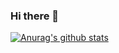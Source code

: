 ### Hi there 👋

  [![Anurag's github stats](https://github-readme-stats.vercel.app/api?username=soonmin-kwon)](https://github.com/anuraghazra/github-readme-stats)
<!--
**soonmin-kwon/soonmin-kwon** is a ✨ _special_ ✨ repository because its `README.md` (this file) appears on your GitHub profile.

Here are some ideas to get you started:

- 🔭 I’m currently working on ...
- 🌱 I’m currently learning ...
- 👯 I’m looking to collaborate on ...
- 🤔 I’m looking for help with ...
- 💬 Ask me about ...
- 📫 How to reach me: ...
- 😄 Pronouns: ...
- ⚡ Fun fact: ...
-->

